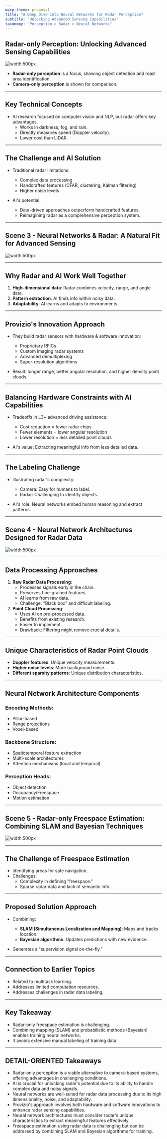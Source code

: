 ```yaml
---
marp-theme: proposal
title: "A Deep Dive into Neural Networks for Radar Perception"
subtitle: "Unlocking Advanced Sensing Capabilities"
taxonomy: "Perception > Radar > Neural Networks"
---
```

## Radar-only Perception: Unlocking Advanced Sensing Capabilities

![width:500px](screenshots/scene_2.jpg)

- **Radar-only perception** is a focus, showing object detection and road area identification.
- **Camera-only perception** is shown for comparison.

---
## Key Technical Concepts

- AI research focused on computer vision and NLP, but radar offers key advantages.
  - Works in darkness, fog, and rain.
  - Directly measures speed (Doppler velocity).
  - Lower cost than LiDAR.

---
## The Challenge and AI Solution

- Traditional radar limitations:
  - Complex data processing
  - Handcrafted features (CFAR, clustering, Kalman filtering)
  - Higher noise levels

- AI's potential:
  - Data-driven approaches outperform handcrafted features.
  - Reimagining radar as a comprehensive perception system.

---
## Scene 3 - Neural Networks & Radar: A Natural Fit for Advanced Sensing

![width:500px](screenshots/scene_3.jpg)

---
## Why Radar and AI Work Well Together

1.  **High-dimensional data**: Radar combines velocity, range, and angle data.
2.  **Pattern extraction**: AI finds info within noisy data.
3.  **Adaptability**: AI learns and adapts to environments.

---
## Provizio's Innovation Approach

- They build radar sensors with hardware & software innovation:
  - Proprietary RFICs
  - Custom imaging radar systems
  - Advanced demultiplexing
  - Super-resolution algorithms

- Result: longer range, better angular resolution, and higher density point clouds.

---
## Balancing Hardware Constraints with AI Capabilities

- Tradeoffs in L3+ advanced driving assistance:
  - Cost reduction = fewer radar chips
  - Fewer elements = lower angular resolution
  - Lower resolution = less detailed point clouds

- AI's value: Extracting meaningful info from less detailed data.

---
## The Labeling Challenge

- Illustrating radar's complexity:
  - Camera: Easy for humans to label.
  - Radar: Challenging to identify objects.

- AI's role: Neural networks embed human reasoning and extract patterns.

---
## Scene 4 - Neural Network Architectures Designed for Radar Data

![width:500px](screenshots/scene_4.jpg)

---
## Data Processing Approaches

1.  **Raw Radar Data Processing**:
    - Processes signals early in the chain.
    - Preserves fine-grained features.
    - AI learns from raw data.
    - Challenge: "Black box" and difficult labeling.
2.  **Point Cloud Processing**:
    - Uses AI on pre-processed data.
    - Benefits from existing research.
    - Easier to implement.
    - Drawback: Filtering might remove crucial details.

---
## Unique Characteristics of Radar Point Clouds

-   **Doppler features**: Unique velocity measurements.
-   **Higher noise levels**: More background noise.
-   **Different sparsity patterns**: Unique distribution characteristics.

---
## Neural Network Architecture Components

### Encoding Methods:
- Pillar-based
- Range projections
- Voxel-based

### Backbone Structure:
- Spatiotemporal feature extraction
- Multi-scale architectures
- Attention mechanisms (local and temporal)

### Perception Heads:
- Object detection
- Occupancy/Freespace
- Motion estimation

---
## Scene 5 - Radar-only Freespace Estimation: Combining SLAM and Bayesian Techniques

![width:500px](screenshots/scene_5.jpg)

---
## The Challenge of Freespace Estimation

- Identifying areas for safe navigation.
- Challenges:
  - Complexity in defining "freespace."
  - Sparse radar data and lack of semantic info.

---
## Proposed Solution Approach

- Combining:
  - **SLAM (Simultaneous Localization and Mapping)**: Maps and tracks location.
  - **Bayesian algorithms**: Updates predictions with new evidence.

- Generates a "supervision signal on-the-fly."

---
## Connection to Earlier Topics

- Related to multitask learning.
- Addresses limited computation resources.
- Addresses challenges in radar data labeling.

---
## Key Takeaway

- Radar-only freespace estimation is challenging.
- Combining mapping (SLAM) and probabilistic methods (Bayesian) enables training neural networks.
- It avoids extensive manual labeling of training data.

---
## DETAIL-ORIENTED Takeaways

-   Radar-only perception is a viable alternative to camera-based systems, offering advantages in challenging conditions.
-   AI is crucial for unlocking radar's potential due to its ability to handle complex data and noisy signals.
-   Neural networks are well-suited for radar data processing due to its high dimensionality, noise, and adaptability.
-   Provizio's approach involves both hardware and software innovations to enhance radar sensing capabilities.
-   Neural network architectures must consider radar's unique characteristics to extract meaningful features effectively.
-   Freespace estimation using radar data is challenging but can be addressed by combining SLAM and Bayesian algorithms for training.